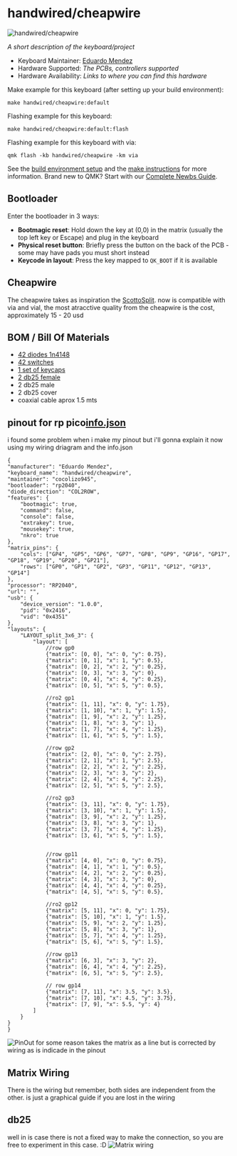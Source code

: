 # handwired/cheapwire

![handwired/cheapwire](https://github.com/cocolizo945/qmk_firmware/assets/81886929/4061c9e0-0de0-4f59-882a-e559f994c122)


*A short description of the keyboard/project*

* Keyboard Maintainer: [Eduardo Mendez](https://github.com/cocolizo945)
* Hardware Supported: *The PCBs, controllers supported*
* Hardware Availability: *Links to where you can find this hardware*

Make example for this keyboard (after setting up your build environment):

    make handwired/cheapwire:default

Flashing example for this keyboard:

    make handwired/cheapwire:default:flash

Flashing example for this keyboard with via:

    qmk flash -kb handwired/cheapwire -km via

See the [build environment setup](https://docs.qmk.fm/#/getting_started_build_tools) and the [make instructions](https://docs.qmk.fm/#/getting_started_make_guide) for more information. Brand new to QMK? Start with our [Complete Newbs Guide](https://docs.qmk.fm/#/newbs).

## Bootloader

Enter the bootloader in 3 ways:

* **Bootmagic reset**: Hold down the key at (0,0) in the matrix (usually the top left key or Escape) and plug in the keyboard
* **Physical reset button**: Briefly press the button on the back of the PCB - some may have pads you must short instead
* **Keycode in layout**: Press the key mapped to `QK_BOOT` if it is available

## Cheapwire

The cheapwire takes as inspiration the [ScottoSplit](https://scottokeebs.com/blogs/keyboards/scottosplit-handwired-keyboard).
now is compatible with via and vial, the most atracctive quality from the cheapwire is the cost, approximately 15 - 20 usd

## BOM / Bill Of Materials
 * [42 diodes 1n4148](https://es.aliexpress.com/item/1005004333197874.html?spm=a2g0o.productlist.main.1.2ffa343fMMb7GU&algo_pvid=61d2bd8c-aa8a-444b-a2ff-7c45e0d8bf19&aem_p4p_detail=2023101721173317510947210490450000102777&algo_exp_id=61d2bd8c-aa8a-444b-a2ff-7c45e0d8bf19-0&pdp_npi=4%40dis%21MXN%216.25%215.88%21%21%210.34%21%21%40210321dc16976026539063889e0c2c%2112000028793174971%21sea%21MX%212814777900%21&curPageLogUid=isyOUlMKr3Fv&search_p4p_id=2023101721173317510947210490450000102777_1)
 * [42 switches](https://es.aliexpress.com/item/1005003134698091.html?spm=a2g0o.productlist.main.19.6233660a6Qhjau&algo_pvid=45852590-d735-4ebe-b210-d838e30d998b&aem_p4p_detail=202310172110561321914381303450003572098&algo_exp_id=45852590-d735-4ebe-b210-d838e30d998b-9&pdp_npi=4%40dis%21MXN%21260.59%21158.97%21%21%2114.18%21%21%402101e7f616976022560162651e52bd%2112000024279974426%21sea%21MX%212814777900%21&curPageLogUid=lQKwUZiWiyAd&search_p4p_id=202310172110561321914381303450003572098_10)   
 * [1 set of keycaps](https://es.aliexpress.com/item/1005004776662298.html?spm=a2g0o.productlist.main.17.15402efbqSpD8K&algo_pvid=d17cc1d2-7de2-4058-9220-654b1a6aae14&algo_exp_id=d17cc1d2-7de2-4058-9220-654b1a6aae14-8&pdp_npi=4%40dis%21MXN%21263.53%2112.31%21%21%2114.34%21%21%402101ea7116976026083433653e6a57%2112000030472647642%21sea%21MX%210%21AB&curPageLogUid=wbA4oMKghX8h)
 * [2 db25 female](https://es.aliexpress.com/item/1005004937486315.html?spm=a2g0o.productlist.main.47.4ece4b9f2rnCMQ&algo_pvid=c3d925fd-bacc-46f9-a054-c0348745af91&aem_p4p_detail=2023101721180810309015791214700000154861&algo_exp_id=c3d925fd-bacc-46f9-a054-c0348745af91-23&pdp_npi=4%40dis%21MXN%215.51%214.96%21%21%210.30%21%21%402103209b16976026885432920e79bd%2112000031082492991%21sea%21MX%212814777900%21&curPageLogUid=xY7xrXNgsDCQ&search_p4p_id=2023101721180810309015791214700000154861_24)
 * 2 db25 male
 * 2 db25 cover
 * coaxial cable aprox 1.5 mts

## pinout for rp pico[info.json](https://github.com/cocolizo945/qmk_firmware/files/12981521/info.json)

i found some problem when i make my pinout but i'll gonna explain it now using my wiring driagram and the info.json

    {
    "manufacturer": "Eduardo Mendez",
    "keyboard_name": "handwired/cheapwire",
    "maintainer": "cocolizo945",
    "bootloader": "rp2040",
    "diode_direction": "COL2ROW",
    "features": {
        "bootmagic": true,
        "command": false,
        "console": false,
        "extrakey": true,
        "mousekey": true,
        "nkro": true
    },
    "matrix_pins": {
        "cols": ["GP4", "GP5", "GP6", "GP7", "GP8", "GP9", "GP16", "GP17", "GP18", "GP19", "GP20", "GP21"],
        "rows": ["GP0", "GP1", "GP2", "GP3", "GP11", "GP12", "GP13", "GP14"]
    },
    "processor": "RP2040",
    "url": "",
    "usb": {
        "device_version": "1.0.0",
        "pid": "0x2416",
        "vid": "0x4351"
    },
    "layouts": {
        "LAYOUT_split_3x6_3": {
            "layout": [
                //row gp0
                {"matrix": [0, 0], "x": 0, "y": 0.75},
                {"matrix": [0, 1], "x": 1, "y": 0.5},
                {"matrix": [0, 2], "x": 2, "y": 0.25},
                {"matrix": [0, 3], "x": 3, "y": 0},
                {"matrix": [0, 4], "x": 4, "y": 0.25},
                {"matrix": [0, 5], "x": 5, "y": 0.5},

                //ro2 gp1
                {"matrix": [1, 11], "x": 0, "y": 1.75},
                {"matrix": [1, 10], "x": 1, "y": 1.5},
                {"matrix": [1, 9], "x": 2, "y": 1.25},
                {"matrix": [1, 8], "x": 3, "y": 1},
                {"matrix": [1, 7], "x": 4, "y": 1.25},
                {"matrix": [1, 6], "x": 5, "y": 1.5},

                //row gp2
                {"matrix": [2, 0], "x": 0, "y": 2.75},
                {"matrix": [2, 1], "x": 1, "y": 2.5},
                {"matrix": [2, 2], "x": 2, "y": 2.25},
                {"matrix": [2, 3], "x": 3, "y": 2},
                {"matrix": [2, 4], "x": 4, "y": 2.25},
                {"matrix": [2, 5], "x": 5, "y": 2.5},
                 
                //ro2 gp3
                {"matrix": [3, 11], "x": 0, "y": 1.75},
                {"matrix": [3, 10], "x": 1, "y": 1.5},
                {"matrix": [3, 9], "x": 2, "y": 1.25},
                {"matrix": [3, 8], "x": 3, "y": 1},
                {"matrix": [3, 7], "x": 4, "y": 1.25},
                {"matrix": [3, 6], "x": 5, "y": 1.5},
 

                //row gp11  
                {"matrix": [4, 0], "x": 0, "y": 0.75},
                {"matrix": [4, 1], "x": 1, "y": 0.5},
                {"matrix": [4, 2], "x": 2, "y": 0.25},
                {"matrix": [4, 3], "x": 3, "y": 0},
                {"matrix": [4, 4], "x": 4, "y": 0.25},
                {"matrix": [4, 5], "x": 5, "y": 0.5},

                //ro2 gp12
                {"matrix": [5, 11], "x": 0, "y": 1.75},
                {"matrix": [5, 10], "x": 1, "y": 1.5},
                {"matrix": [5, 9], "x": 2, "y": 1.25},
                {"matrix": [5, 8], "x": 3, "y": 1},
                {"matrix": [5, 7], "x": 4, "y": 1.25},
                {"matrix": [5, 6], "x": 5, "y": 1.5},

                //row gp13
                {"matrix": [6, 3], "x": 3, "y": 2},
                {"matrix": [6, 4], "x": 4, "y": 2.25},
                {"matrix": [6, 5], "x": 5, "y": 2.5},
                 
                // row gp14
                {"matrix": [7, 11], "x": 3.5, "y": 3.5},
                {"matrix": [7, 10], "x": 4.5, "y": 3.75},
                {"matrix": [7, 9], "x": 5.5, "y": 4}
            ]
        }
    }
    }


![PinOut](https://github.com/cocolizo945/qmk_firmware/assets/81886929/458a1571-f3af-4925-87d0-2e38bb76f8a5)
for some reason takes the matrix as a line but is corrected by wiring as is indicade in the pinout


## Matrix Wiring
There is the wiring but remember, both sides are independent from the other. is just a graphical guide if you are lost in the wiring

## db25
well in is case there is not a fixed way to make the connection, so you are free to experiment in this case. :D
![Matrix wiring](https://github.com/cocolizo945/qmk_firmware/assets/81886929/c6b1ece0-cfaa-4f8a-aee9-fac3a4ad008c)




